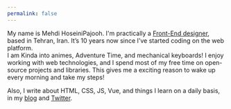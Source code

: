 ```yaml
---
permalink: false
---
```


My name is Mehdi HoseiniPajooh. I'm practically a [Front-End designer](https://bradfrost.com/blog/post/frontend-design/), based in Tehran, Iran. It’s 10 years now since I’ve started coding on the web platform.  
I am Kinda into animes, Adventure Time, and mechanical keyboards!
I enjoy working with web technologies, and I spend most of my free time on open-source projects and libraries. This gives me a exciting reason to wake up every morning and take my steps!

Also, I write about HTML, CSS, JS, Vue, and things I learn on a daily basis, in my [blog](/blog) and [Twitter](https://twitter.com/Mehdi_HoseiniP).